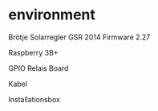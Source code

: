# environment
Brötje Solarregler GSR 2014 Firmware 2.27

Raspberry 3B+

GPIO Relais Board

Kabel

Installationsbox
